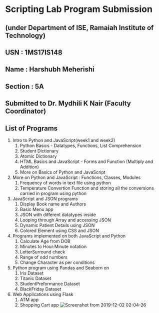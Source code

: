 # Scripting Lab Program Submission

## (under Department of ISE, Ramaiah Institute of Technology)

## USN : 1MS17IS148

## Name : Harshubh Meherishi

## Section : 5A

## Submitted to Dr. Mydhili K Nair (Faculty Coordinator)

## List of Programs

1. Intro to Python and JavaScript(week1 and week2) 
    1. Python Basics - Datatypes, Functions, List Comprehension
    2. Student Dictionary
    3. Atomic Dictionary
    4. HTML Basics and JavaScript - Forms and Function (Multiply and Addition)
    5. More on Basics of Python and JavaScript 
2. More on Python and JavaScript : Functions, Classes, Modules
    1. Frequency of words in text file using python
    2. Temperature Convertion Function and storing all the conversions carried in program using python
3. JavaScript and JSON programs
    1. Display Book name and Authors
    2. Basic Menu app
    3. JSON with different datatypes inside
    4. Looping through Array and accessing JSON
    5. Dynamic Patient Details using JSON
    6. Colored Element using CSS and JSON
4. Programs implemented on both JavaScript and Python
    1. Calculate Age from DOB
    2. Minutes to Hour:Minute notation
    3. LetterSurround check
    4. Range of odd numbers
    5. Change Character as per conditions
5. Python program using Pandas and Seaborn on
    1. Iris Dataset
    2. Titanic Dataset
    3. StudentPreformance Dataset
    4. BlackFriday Dataset
6. Web Applications using Flask
    1. ATM app
    2. Shopping Cart app
![Screenshot from 2019-12-02 02-04-26](https://user-images.githubusercontent.com/45391029/69915935-b563be80-147a-11ea-895f-9a87b85cc3e7.png)

